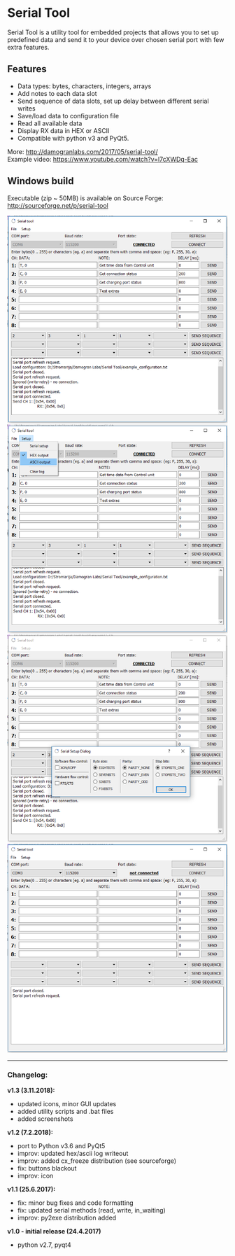 # Serial Tool
Serial Tool is a utility tool for embedded projects that allows you to set up predefined data and send it to your device over chosen serial port with few extra features.

## Features
*  Data types: bytes, characters, integers, arrays
*  Add notes to each data slot
*  Send sequence of data slots, set up delay between different serial writes
*  Save/load data to configuration file
*  Read all available data
*  Display RX data in HEX or ASCII 
*  Compatible with python v3 and PyQt5.
  
More: http://damogranlabs.com/2017/05/serial-tool/  
Example video: https://www.youtube.com/watch?v=l7cXWDq-Eac

## Windows build
Executable (zip ~ 50MB) is available on Source Forge: http://sourceforge.net/p/serial-tool  

![Serial Tool 1](screenshots/1.PNG)
![Serial Tool 2](screenshots/2.PNG)
![Serial Tool 3](screenshots/3.PNG)
![Serial Tool 4](screenshots/blank.PNG)

---
### Changelog:  
**v1.3 (3.11.2018):**
- updated icons, minor GUI updates
- added utility scripts and .bat files
- added screenshots


**v1.2 (7.2.2018):**
- port to Python v3.6 and PyQt5
- improv: updated hex/ascii log writeout
- improv: added cx_freeze distribution (see sourceforge)
- fix: buttons blackout
- improv: icon

**v1.1 (25.6.2017):**
- fix: minor bug fixes and code formatting
- fix: updated serial methods (read, write, in_waiting)
- improv: py2exe distribution added

**v1.0 - initial release (24.4.2017)**
- python v2.7, pyqt4